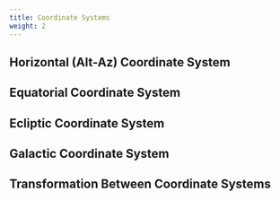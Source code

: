 ```yaml
---
title: Coordinate Systems
weight: 2
---
```


## Horizontal (Alt-Az) Coordinate System

## Equatorial Coordinate System

## Ecliptic Coordinate System

## Galactic Coordinate System

## Transformation Between Coordinate Systems
